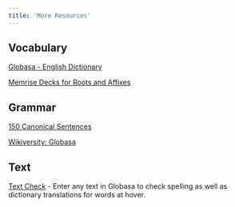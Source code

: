 ```yaml
---
title: 'More Resources'
---
```


## Vocabulary

[Globasa - English Dictionary](./05.dict.default.eng.md)

[Memrise Decks for Roots and Affixes](https://app.memrise.com/course/6118879/globasa-affixes-and-roots/)

## Grammar

[150 Canonical Sentences](https://www.reddit.com/r/Globasa/comments/rhdozj/150_canonical_sentences/)

[Wikiversity: Globasa](https://en.wikiversity.org/wiki/Globasa)

## Text

[Text Check](https://conlang-checker.vercel.app/) - Enter any text in Globasa to check spelling as well as dictionary translations for words at hover. 
